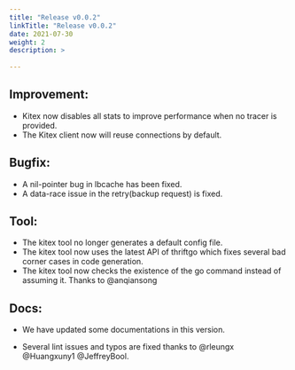 ```yaml
---
title: "Release v0.0.2"
linkTitle: "Release v0.0.2"
date: 2021-07-30
weight: 2
description: >
  
---
```


## Improvement:

- Kitex now disables all stats to improve performance when no tracer is provided.
- The Kitex client now will reuse connections by default.

## Bugfix:

- A nil-pointer bug in lbcache has been fixed.
- A data-race issue in the retry(backup request) is fixed.

## Tool:

- The kitex tool no longer generates a default config file.
- The kitex tool now uses the latest API of thriftgo which fixes several bad corner cases in code generation.
- The kitex tool now checks the existence of the go command instead of assuming it. Thanks to @anqiansong

## Docs:

- We have updated some documentations in this version.

- Several lint issues and typos are fixed thanks to @rleungx @Huangxuny1 @JeffreyBool.

